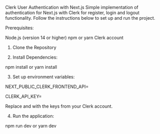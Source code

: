Clerk User Authentication with Next.js
Simple implementation of authentication for Next.js with Clerk for register, login and logout functionality. Follow the instructions below to set up and run the project.

Prerequisites:

Node.js (version 14 or higher)
npm or yarn
Clerk account


1. Clone the Repository

2. Install Dependencies:

npm install or yarn install

3. Set up environment variables:

NEXT_PUBLIC_CLERK_FRONTEND_API=<your-clerk-frontend-api>

CLERK_API_KEY=<your-clerk-api-key>

Replace <your-clerk-frontend-api> and <your-clerk-api-key> with the keys from your Clerk account.

4. Run the application:

npm run dev or yarn dev


